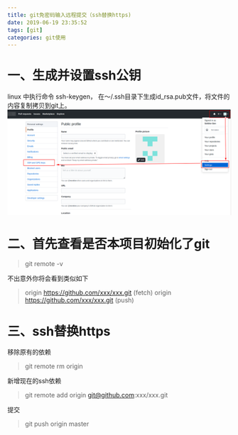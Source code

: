 ```yaml
---
title: git免密码输入远程提交（ssh替换https)
date: 2019-06-19 23:35:52
tags: [git]
categories: git使用
---
```


# 一、生成并设置ssh公钥
linux 中执行命令 ssh-keygen， 在～/.ssh目录下生成id_rsa.pub文件，将文件的内容复制拷贝到git上。
![设置ssh图片](https://github.com/Soldier-Sen/img/raw/master/git%E8%AE%BE%E5%A4%87ssh%E5%85%AC%E9%92%A5.png)

<!-- more -->

# 二、首先查看是否本项目初始化了git
>git remote -v 

不出意外你将会看到类似如下
>origin https://github.com/xxx/xxx.git (fetch)
>origin https://github.com/xxx/xxx.git (push)

# 三、ssh替换https
移除原有的依赖
>git remote rm origin

新增现在的ssh依赖
>git remote add origin git@github.com:xxx/xxx.git

提交
>git push origin master
